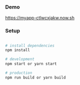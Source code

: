 ### Demo
https://myapp-ctlwcxjakw.now.sh 

### Setup

``` bash

# install dependencies
npm install

# development
npm start or yarn start

# production
npm run build or yarn build

```
